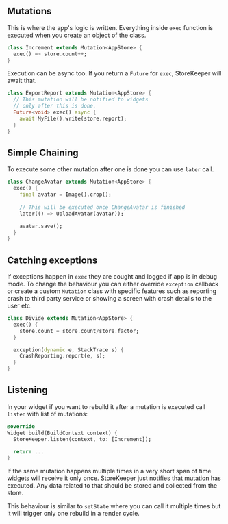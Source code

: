 ## Mutations

This is where the app's logic is written. Everything inside `exec` function is executed when you create an object of the class.

```dart
class Increment extends Mutation<AppStore> {
  exec() => store.count++;
}
```

Execution can be async too. If you return a `Future` for `exec`, StoreKeeper will await that.

```dart
class ExportReport extends Mutation<AppStore> {
  // This mutation will be notified to widgets
  // only after this is done.
  Future<void> exec() async {
    await MyFile().write(store.report);
  }
}
```

## Simple Chaining

To execute some other mutation after one is done you can use `later` call.

```dart
class ChangeAvatar extends Mutation<AppStore> {
  exec() {
    final avatar = Image().crop();
    
    // This will be executed once ChangeAvatar is finished
    later(() => UploadAvatar(avatar));

    avatar.save();
  }
}
```

## Catching exceptions

If exceptions happen in `exec` they are cought and logged if app is in debug mode. To change the behaviour you can either override `exception` callback or create a custom `Mutation` class with specific features such as reporting crash to third party service or showing a screen with crash details to the user etc.

```dart
class Divide extends Mutation<AppStore> {
  exec() {
    store.count = store.count/store.factor;
  }

  exception(dynamic e, StackTrace s) {
    CrashReporting.report(e, s);
  }
}
```

## Listening

In your widget if you want to rebuild it after a mutation is executed call `listen` with list of mutations:

```dart
@override
Widget build(BuildContext context) {
  StoreKeeper.listen(context, to: [Increment]);

  return ...
}
```

If the same mutation happens multiple times in a very short span of time widgets will receive it only once. StoreKeeper just notifies that mutation has executed. Any data related to that should be stored and collected from the store.

This behaviour is similar to `setState` where you can call it multiple times but it will trigger only one rebuild in a render cycle.